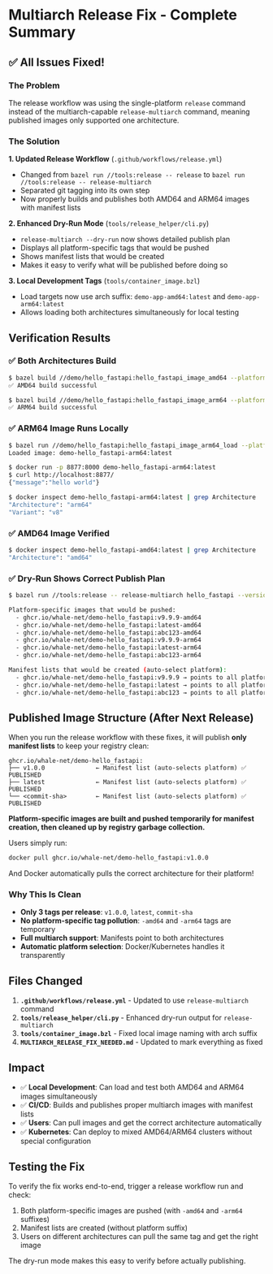 # Multiarch Release Fix - Complete Summary

## ✅ All Issues Fixed!

### The Problem
The release workflow was using the single-platform `release` command instead of the multiarch-capable `release-multiarch` command, meaning published images only supported one architecture.

### The Solution

**1. Updated Release Workflow** (`.github/workflows/release.yml`)
- Changed from `bazel run //tools:release -- release` to `bazel run //tools:release -- release-multiarch`
- Separated git tagging into its own step
- Now properly builds and publishes both AMD64 and ARM64 images with manifest lists

**2. Enhanced Dry-Run Mode** (`tools/release_helper/cli.py`)
- `release-multiarch --dry-run` now shows detailed publish plan
- Displays all platform-specific tags that would be pushed
- Shows manifest lists that would be created
- Makes it easy to verify what will be published before doing so

**3. Local Development Tags** (`tools/container_image.bzl`)
- Load targets now use arch suffix: `demo-app-amd64:latest` and `demo-app-arm64:latest`
- Allows loading both architectures simultaneously for local testing

## Verification Results

### ✅ Both Architectures Build
```bash
$ bazel build //demo/hello_fastapi:hello_fastapi_image_amd64 --platforms=//tools:linux_x86_64
✅ AMD64 build successful

$ bazel build //demo/hello_fastapi:hello_fastapi_image_arm64 --platforms=//tools:linux_arm64  
✅ ARM64 build successful
```

### ✅ ARM64 Image Runs Locally
```bash
$ bazel run //demo/hello_fastapi:hello_fastapi_image_arm64_load --platforms=//tools:linux_arm64
Loaded image: demo-hello_fastapi-arm64:latest

$ docker run -p 8877:8000 demo-hello_fastapi-arm64:latest
$ curl http://localhost:8877/
{"message":"hello world"}

$ docker inspect demo-hello_fastapi-arm64:latest | grep Architecture
"Architecture": "arm64"
"Variant": "v8"
```

### ✅ AMD64 Image Verified
```bash
$ docker inspect demo-hello_fastapi-amd64:latest | grep Architecture
"Architecture": "amd64"
```

### ✅ Dry-Run Shows Correct Publish Plan
```bash
$ bazel run //tools:release -- release-multiarch hello_fastapi --version v9.9.9 --commit abc123 --dry-run

Platform-specific images that would be pushed:
  - ghcr.io/whale-net/demo-hello_fastapi:v9.9.9-amd64
  - ghcr.io/whale-net/demo-hello_fastapi:latest-amd64
  - ghcr.io/whale-net/demo-hello_fastapi:abc123-amd64
  - ghcr.io/whale-net/demo-hello_fastapi:v9.9.9-arm64
  - ghcr.io/whale-net/demo-hello_fastapi:latest-arm64
  - ghcr.io/whale-net/demo-hello_fastapi:abc123-arm64

Manifest lists that would be created (auto-select platform):
  - ghcr.io/whale-net/demo-hello_fastapi:v9.9.9 → points to all platforms
  - ghcr.io/whale-net/demo-hello_fastapi:latest → points to all platforms
  - ghcr.io/whale-net/demo-hello_fastapi:abc123 → points to all platforms
```

## Published Image Structure (After Next Release)

When you run the release workflow with these fixes, it will publish **only manifest lists** to keep your registry clean:

```
ghcr.io/whale-net/demo-hello_fastapi:
├── v1.0.0              ← Manifest list (auto-selects platform) ✅ PUBLISHED
├── latest              ← Manifest list (auto-selects platform) ✅ PUBLISHED
└── <commit-sha>        ← Manifest list (auto-selects platform) ✅ PUBLISHED
```

**Platform-specific images are built and pushed temporarily for manifest creation, then cleaned up by registry garbage collection.**

Users simply run:
```bash
docker pull ghcr.io/whale-net/demo-hello_fastapi:v1.0.0
```

And Docker automatically pulls the correct architecture for their platform!

### Why This Is Clean

- **Only 3 tags per release**: `v1.0.0`, `latest`, `commit-sha`
- **No platform-specific tag pollution**: `-amd64` and `-arm64` tags are temporary
- **Full multiarch support**: Manifests point to both architectures
- **Automatic platform selection**: Docker/Kubernetes handles it transparently

## Files Changed

1. **`.github/workflows/release.yml`** - Updated to use `release-multiarch` command
2. **`tools/release_helper/cli.py`** - Enhanced dry-run output for `release-multiarch`
3. **`tools/container_image.bzl`** - Fixed local image naming with arch suffix
4. **`MULTIARCH_RELEASE_FIX_NEEDED.md`** - Updated to mark everything as fixed

## Impact

- ✅ **Local Development**: Can load and test both AMD64 and ARM64 images simultaneously
- ✅ **CI/CD**: Builds and publishes proper multiarch images with manifest lists
- ✅ **Users**: Can pull images and get the correct architecture automatically
- ✅ **Kubernetes**: Can deploy to mixed AMD64/ARM64 clusters without special configuration

## Testing the Fix

To verify the fix works end-to-end, trigger a release workflow run and check:

1. Both platform-specific images are pushed (with `-amd64` and `-arm64` suffixes)
2. Manifest lists are created (without platform suffix)
3. Users on different architectures can pull the same tag and get the right image

The dry-run mode makes this easy to verify before actually publishing.
